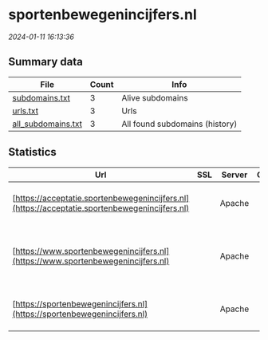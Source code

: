 # sportenbewegenincijfers.nl
*2024-01-11 16:13:36*
## Summary data
| File       | Count | Info |
|------------|-------|------|
|[subdomains.txt](/data/sportenbewegenincijfers.nl/subdomains.txt)|3|Alive subdomains|
|[urls.txt](/data/sportenbewegenincijfers.nl/urls.txt)|3|Urls|
|[all_subdomains.txt](/data/sportenbewegenincijfers.nl/all_subdomains.txt)|3|All found subdomains (history)|
## Statistics
| Url | SSL | Server | Cookie | HSTS | CSP | XFO | XXP | RP | Tech |Title |
|------------|-------|------|------|------|------|------|------|------|------|------|
|[https://acceptatie.sportenbewegenincijfers.nl](https://acceptatie.sportenbewegenincijfers.nl)| |Apache| |:white_check_mark: | | 1:white_check_mark: | 2:white_check_mark: | 3:white_check_mark: |Apache HTTP Server HSTS|301 Moved Perman...|
|[https://www.sportenbewegenincijfers.nl](https://www.sportenbewegenincijfers.nl)| |Apache| |:white_check_mark: | | 1:white_check_mark: | 2:white_check_mark: | 3:white_check_mark: |Apache HTTP Server Drupal HSTS PHP|Feiten en cijfer...|
|[https://sportenbewegenincijfers.nl](https://sportenbewegenincijfers.nl)| |Apache| |:white_check_mark: | | 1:white_check_mark: | 2:white_check_mark: | 3:white_check_mark: |Apache HTTP Server HSTS|301 Moved Perman...|